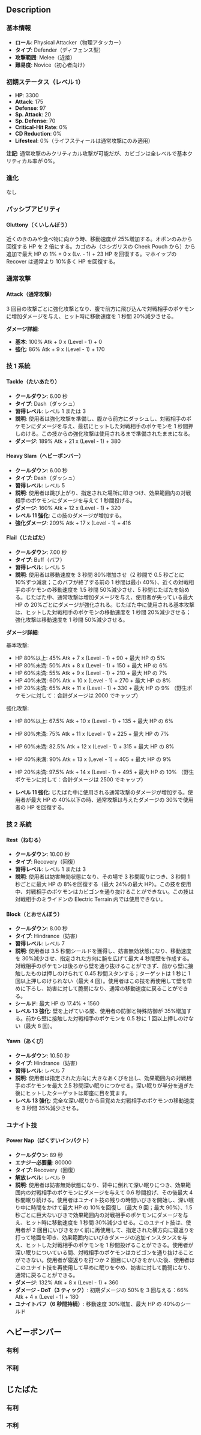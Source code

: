 ## Description

### 基本情報

- **ロール**: Physical Attacker（物理アタッカー）
- **タイプ**: Defender（ディフェンス型）
- **攻撃範囲**: Melee（近接）
- **難易度**: Novice（初心者向け）

### 初期ステータス（レベル 1）

- **HP**: 3300
- **Attack**: 175
- **Defense**: 97
- **Sp. Attack**: 20
- **Sp. Defense**: 70
- **Critical-Hit Rate**: 0%
- **CD Reduction**: 0%
- **Lifesteal**: 0%（ライフスティールは通常攻撃にのみ適用）

**注記**: 通常攻撃のみクリティカル攻撃が可能だが、カビゴンは全レベルで基本クリティカル率が 0%。

### 進化

なし

### パッシブアビリティ

#### Gluttony（くいしんぼう）

近くのきのみや食べ物に向かう時、移動速度が 25%増加する。オボンのみから回復する HP を 2 倍にする。カゴのみ（ホシガリスの Cheek Pouch から）から追加で最大 HP の 1% + 0 x (Lv. - 1) + 23 HP を回復する。マホイップの Recover は通常より 10%多く HP を回復する。

### 通常攻撃

#### Attack（通常攻撃）

3 回目の攻撃ごとに強化攻撃となり、腹で前方に飛び込んで対戦相手のポケモンに増加ダメージを与え、ヒット時に移動速度を 1 秒間 20%減少させる。

**ダメージ詳細**:

- **基本**: 100% Atk + 0 x (Level - 1) + 0
- **強化**: 86% Atk + 9 x (Level - 1) + 170

### 技 1 系統

#### Tackle（たいあたり）

- **クールダウン**: 6.00 秒
- **タイプ**: Dash（ダッシュ）
- **習得レベル**: レベル 1 または 3
- **説明**: 使用者は強化攻撃を準備し、腹から前方にダッシュし、対戦相手のポケモンにダメージを与え、最初にヒットした対戦相手のポケモンを 1 秒間押しのける。この技からの強化攻撃は使用されるまで準備されたままになる。
- **ダメージ**: 189% Atk + 21 x (Level - 1) + 380

#### Heavy Slam（ヘビーボンバー）

- **クールダウン**: 6.00 秒
- **タイプ**: Dash（ダッシュ）
- **習得レベル**: レベル 5
- **説明**: 使用者は跳び上がり、指定された場所に叩きつけ、効果範囲内の対戦相手のポケモンにダメージを与えて 1 秒間投げる。
- **ダメージ**: 160% Atk + 12 x (Level - 1) + 320
- **レベル 11 強化**: この技のダメージが増加する。
- **強化ダメージ**: 209% Atk + 17 x (Level - 1) + 416

#### Flail（じたばた）

- **クールダウン**: 7.00 秒
- **タイプ**: Buff（バフ）
- **習得レベル**: レベル 5
- **説明**: 使用者は移動速度を 3 秒間 80%増加させ（2 秒間で 0.5 秒ごとに 10%ずつ減衰；このバフが終了する前の 1 秒間は最小 40%）、近くの対戦相手のポケモンの移動速度を 1.5 秒間 50%減少させ、5 秒間じたばたを始める。じたばた中、通常攻撃は増加ダメージを与え、使用者が失っている最大 HP の 20%ごとにダメージが強化される。じたばた中に使用される基本攻撃は、ヒットした対戦相手のポケモンの移動速度を 1 秒間 20%減少させる；強化攻撃は移動速度を 1 秒間 50%減少させる。

**ダメージ詳細**:

基本攻撃:
- HP 80%以上: 45% Atk + 7 x (Level - 1) + 90 + 最大 HP の 5%
- HP 80%未満: 50% Atk + 8 x (Level - 1) + 150 + 最大 HP の 6%
- HP 60%未満: 55% Atk + 9 x (Level - 1) + 210 + 最大 HP の 7%
- HP 40%未満: 60% Atk + 10 x (Level - 1) + 270 + 最大 HP の 8%
- HP 20%未満: 65% Atk + 11 x (Level - 1) + 330 + 最大 HP の 9%
（野生ポケモンに対して：合計ダメージは 2000 でキャップ）

強化攻撃:
- HP 80%以上: 67.5% Atk + 10 x (Level - 1) + 135 + 最大 HP の 6%
- HP 80%未満: 75% Atk + 11 x (Level - 1) + 225 + 最大 HP の 7%
- HP 60%未満: 82.5% Atk + 12 x (Level - 1) + 315 + 最大 HP の 8%
- HP 40%未満: 90% Atk + 13 x (Level - 1) + 405 + 最大 HP の 9%
- HP 20%未満: 97.5% Atk + 14 x (Level - 1) + 495 + 最大 HP の 10%
（野生ポケモンに対して：合計ダメージは 2500 でキャップ）

- **レベル 11 強化**: じたばた中に使用される通常攻撃のダメージが増加する。使用者が最大 HP の 40%以下の時、通常攻撃は与えたダメージの 30%で使用者の HP を回復する。

### 技 2 系統

#### Rest（ねむる）

- **クールダウン**: 10.00 秒
- **タイプ**: Recovery（回復）
- **習得レベル**: レベル 1 または 3
- **説明**: 使用者は妨害無効状態になり、その場で 3 秒間眠りにつき、3 秒間 1 秒ごとに最大 HP の 8%を回復する（最大 24%の最大 HP）。この技を使用中、対戦相手のポケモンはカビゴンを通り抜けることができない。この技は対戦相手のミライドンの Electric Terrain 内では使用できない。

#### Block（とおせんぼう）

- **クールダウン**: 8.00 秒
- **タイプ**: Hindrance（妨害）
- **習得レベル**: レベル 7
- **説明**: 使用者は 3.5 秒間シールドを獲得し、妨害無効状態になり、移動速度を 30%減少させ、指定された方向に腕を広げて最大 4 秒間壁を作成する。対戦相手のポケモンは後ろから壁を通り抜けることができず、前から壁に接触したものは押しのけられて 0.45 秒間スタンする；ターゲットは 1 秒に 1 回以上押しのけられない（最大 4 回）。使用者はこの技を再使用して壁を早めに下ろし、妨害に対して脆弱になり、通常の移動速度に戻ることができる。
- **シールド**: 最大 HP の 17.4% + 1560
- **レベル 13 強化**: 壁を上げている間、使用者の防御と特殊防御が 35%増加する。前から壁に接触した対戦相手のポケモンを 0.5 秒に 1 回以上押しのけない（最大 8 回）。

#### Yawn（あくび）

- **クールダウン**: 10.50 秒
- **タイプ**: Hindrance（妨害）
- **習得レベル**: レベル 7
- **説明**: 使用者は指定された方向に大きなあくびを出し、効果範囲内の対戦相手のポケモンを最大 2.5 秒間深い眠りにつかせる。深い眠りが半分を過ぎた後にヒットしたターゲットは即座に目を覚ます。
- **レベル 13 強化**: 完全な深い眠りから目覚めた対戦相手のポケモンの移動速度を 3 秒間 35%減少させる。

### ユナイト技

#### Power Nap（ばくすいインパクト）

- **クールダウン**: 89 秒
- **エナジー必要量**: 80000
- **タイプ**: Recovery（回復）
- **解放レベル**: レベル 9
- **説明**: 使用者は妨害無効状態になり、背中に倒れて深い眠りにつき、効果範囲内の対戦相手のポケモンにダメージを与えて 0.6 秒間投げ、その後最大 4 秒間眠り続ける。使用者はユナイト技の残りの時間いびきを開始し、深い眠り中に時間をかけて最大 HP の 10%を回復し（最大 9 回；最大 90%）、1.5 秒ごとに巨大ないびきで効果範囲内の対戦相手のポケモンにダメージを与え、ヒット時に移動速度を 1 秒間 30%減少させる。このユナイト技は、使用者が 2 回目にいびきをかく前に再使用して、指定された横方向に寝返りを打って地面を叩き、効果範囲内にいびきダメージの追加インスタンスを与え、ヒットした対戦相手のポケモンを 1 秒間投げることができる。使用者が深い眠りについている間、対戦相手のポケモンはカビゴンを通り抜けることができない。使用者が寝返りを打つか 2 回目にいびきをかいた後、使用者はこのユナイト技を再使用して早めに眠りをやめ、妨害に対して脆弱になり、通常に戻ることができる。
- **ダメージ**: 132% Atk + 8 x (Level - 1) + 360
- **ダメージ - DoT（3 ティック）**: 初期ダメージの 50%を 3 回与える：66% Atk + 4 x (Level - 1) + 180
- **ユナイトバフ（6 秒間持続）**: 移動速度 30%増加、最大 HP の 40%のシールド

## ヘビーボンバー

### 有利

### 不利

## じたばた

### 有利

### 不利
